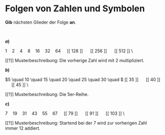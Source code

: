 <!--
version:  0.0.1

language: de

@style
input {
    text-align: center;
}

.flex-container {
    display: flex;
    flex-wrap: wrap;
    align-items: stretch;
    gap: 20px;
}

.flex-child {
    flex: 1;
    min-width: 350px;
    margin-right: 20px;
}

@media (max-width: 400px) {
    .flex-child {
        flex: 100%;
        margin-right: 0;
    }
}
@end

formula: \carry   \textcolor{red}{\scriptsize #1}
formula: \digit   \rlap{\carry{#1}}\phantom{#2}#2
formula: \permil  \text{‰}

import: https://raw.githubusercontent.com/LiaTemplates/Tikz-Jax/main/README.md

script: https://cdn.jsdelivr.net/gh/LiaTemplates/Tikz-Jax@main/dist/index.js


tags: Folgen, sehr leicht, normal, Angeben

comment: Welche Zahl, welches Symbol kommt als nächstes?

author: Martin Lommatzsch

-->




# Folgen von Zahlen und Symbolen

**Gib** nächsten Glieder der Folge **an**.


<br>

<section class="flex-container">

<div class="flex-child">

__$a)\;\;$__

$1 \quad 2 \quad 4 \quad 8 \quad 16 \quad 32 \quad 64 \quad$ [[ 128 ]] $\quad$ [[ 256 ]] $\quad$ [[ 512 ]] \

[[?]] Musterbeschreibung: Die vorherige Zahl wird mit $2$ multipliziert.

</div>



<div class="flex-child">

__$b)\;\;$__

$5 \quad 10 \quad 15 \quad 20 \quad 25 \quad 30 \quad $ [[ 35 ]] $\quad$ [[ 40 ]] $\quad$ [[ 45 ]] \

[[?]] Musterbeschreibung: Die $5$er-Reihe.

</div>


<div class="flex-child">

__$c)\;\;$__

$7 \quad 19 \quad 31 \quad 43 \quad 55 \quad 67 \quad$ [[ 79 ]] $\quad$ [[ 91 ]] $\quad$ [[ 103 ]] \

[[?]] Musterbeschreibung: Startend bei der $7$ wird zur vorherigen Zahl immer $12$ addiert.

</div>

</section>



<br>
<br>
<br>
<br>